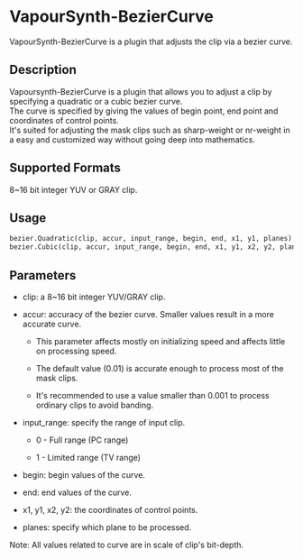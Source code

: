 # VapourSynth-BezierCurve 
VapourSynth-BezierCurve is a plugin that adjusts the clip via a bezier curve. 

## Description 
Vapoursynth-BezierCurve is a plugin that allows you to adjust a clip by specifying a quadratic or a cubic bezier curve.  <br />
The curve is specified by giving the values of begin point, end point and coordinates of control points. <br />
It's suited for adjusting the mask clips such as sharp-weight or nr-weight in a easy and customized way without going
deep into mathematics.

## Supported Formats
8~16 bit integer YUV or GRAY clip. 

## Usage
```python
bezier.Quadratic(clip, accur, input_range, begin, end, x1, y1, planes)
bezier.Cubic(clip, accur, input_range, begin, end, x1, y1, x2, y2, planes)
```

## Parameters
* clip:  a 8~16 bit integer YUV/GRAY clip.

* accur:  accuracy of the bezier curve. Smaller values result in a more accurate curve. 

	* This parameter affects mostly on initializing speed and affects little on processing speed.
	
	* The default value (0.01) is accurate enough to process most of the mask clips.
	
	* It's recommended to use a value smaller than 0.001 to process ordinary clips to avoid banding.

* input_range:  specify the range of input clip.
	
	* 0 - Full range (PC range)
	
	* 1 - Limited range (TV range)

* begin:  begin values of the curve.

* end:  end values of the curve.

* x1, y1, x2, y2:  the coordinates of control points.

* planes: specify which plane to be processed.

Note: All values related to curve are in scale of clip's bit-depth.
